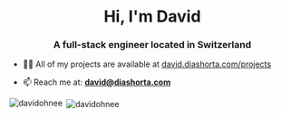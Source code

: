 <h1 align="center">Hi, I'm David</h1>
<h3 align="center">A full-stack engineer located in Switzerland</h3>

- 👨‍💻 All of my projects are available at [david.diashorta.com/projects](https://david.diashorta.com/projects)

- 📫 Reach me at: **david@diashorta.com**

<p align="left">
</p>

<p><img align="left" src="https://github-readme-stats.vercel.app/api/top-langs?username=davidohnee&show_icons=true&locale=en&layout=compact" alt="davidohnee" /></p>

<p>&nbsp;<img align="center" src="https://github-readme-stats.vercel.app/api?username=davidohnee&show_icons=true&locale=en" alt="davidohnee" /></p>
